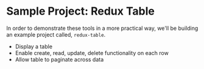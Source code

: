 # Sample Project: Redux Table

In order to demonstrate these tools in a more practical way, we'll be building an example project called, `redux-table`.

- Display a table
- Enable create, read, update, delete functionality on each row
- Allow table to paginate across data